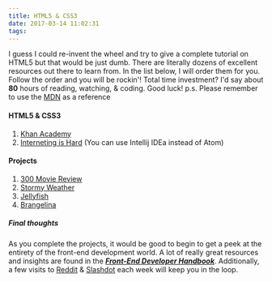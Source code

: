 ```yaml
---
title: HTML5 & CSS3
date: 2017-03-14 11:02:31
tags:
---
```


I guess I could re-invent the wheel and try to give a complete tutorial on HTML5 but that would be just dumb. There are literally dozens of excellent resources out there to learn from. In the list below, I will order them for you. Follow the order and you will be rockin'! Total time investment? I'd say about **80** hours of  reading, watching, & coding. Good luck! p.s. Please remember to use the [MDN](https://developer.mozilla.org/en-US/docs/Web) as a reference

#### HTML5 & CSS3

1. [Khan Academy](https://www.khanacademy.org/computing/computer-programming/html-css)
2. [Interneting is Hard](https://internetingishard.com/html-and-css/) (You can use Intellij IDEa instead of Atom)

#### Projects

1. [300 Movie Review](http://thenewcode.com/786/HTML-and-CSS-Movie-Review-Exercise)
2. [Stormy Weather](http://thenewcode.com/799/Stormy-Weather-A-Responsive-Web-Page-Exercise)
3. [Jellyfish](http://thenewcode.com/874/Advanced-Typography-and-Layout-Challenge)
4. [Brangelina](http://thenewcode.com/939/Student-Web-Developer-Exercise-Movie-Review-II)

##### Final thoughts

As you complete the projects, it would be good to begin to get a peek at the entirety of the front-end development world. A lot of really great resources and insights are found in the [**_Front-End Developer Handbook_**](https://www.gitbook.com/book/frontendmasters/front-end-handbook-2017/details). Additionally, a few visits to [Reddit](https://www.reddit.com/r/webdev/) & [Slashdot](https://slashdot.org/) each week will keep you in the loop.